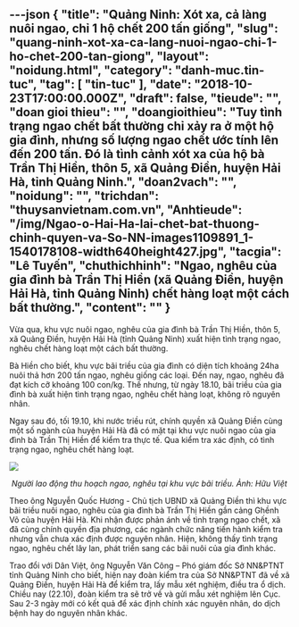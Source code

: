 ---json
{
    "title": "Quảng Ninh: Xót xa, cả làng nuôi ngao, chỉ 1 hộ chết 200 tấn giống",
    "slug": "quang-ninh-xot-xa-ca-lang-nuoi-ngao-chi-1-ho-chet-200-tan-giong",
    "layout": "noidung.html",
    "category": "danh-muc.tin-tuc",
    "tag": [
        "tin-tuc"
    ],
    "date": "2018-10-23T17:00:00.000Z",
    "draft": false,
    "tieude": "",
    "doan gioi thieu": "",
    "doangioithieu": "Tuy tình trạng ngao chết bất thường chỉ xảy ra ở một hộ gia đình, nhưng số lượng ngao chết ước tính lên đến 200 tấn. Đó là tình cảnh xót xa của hộ bà Trần Thị Hiền, thôn 5, xã Quảng Điền, huyện Hải Hà, tỉnh Quảng Ninh.",
    "doan2vach": "",
    "noidung": "",
    "trichdan": "thuysanvietnam.com.vn",
    "Anhtieude": "/img/Ngao-o-Hai-Ha-lai-chet-bat-thuong-chinh-quyen-va-So-NN-images1109891_1-1540178108-width640height427.jpg",
    "tacgia": "Lê Tuyến",
    "chuthichhinh": "Ngao, nghêu của gia đình bà Trần Thị Hiền (xã Quảng Điền, huyện Hải Hà, tỉnh Quảng Ninh) chết hàng loạt một cách bất thường.",
    "__content__": ""
}
---
<p>Vừa qua, khu vực nu&ocirc;i ngao, ngh&ecirc;u của gia đ&igrave;nh b&agrave; Trần Thị Hiền, th&ocirc;n 5, x&atilde; Quảng Điền, huyện Hải H&agrave; (tỉnh Quảng Ninh) xuất hiện t&igrave;nh trạng ngao, ngh&ecirc;u chết h&agrave;ng loạt một c&aacute;ch bất thường.</p>

<p>B&agrave; Hiền cho biết, khu vực b&atilde;i triều của gia đ&igrave;nh c&oacute; diện t&iacute;ch khoảng 24ha nu&ocirc;i thả hơn 200 tấn ngao, ngh&ecirc;u giống c&aacute;c loại. Đến nay, ngao, ngh&ecirc;u đ&atilde; đạt k&iacute;ch cỡ khoảng 100 con/kg. Thế nhưng, từ ng&agrave;y 18.10, b&atilde;i triều của gia đ&igrave;nh&nbsp;b&agrave; xuất hiện t&igrave;nh trạng ngao, ngh&ecirc;u chết h&agrave;ng loạt, kh&ocirc;ng r&otilde; nguy&ecirc;n nh&acirc;n.</p>

<p>Ngay sau đ&oacute;, tối 19.10, khi nước triều r&uacute;t, ch&iacute;nh quyền x&atilde; Quảng Điền c&ugrave;ng một số ng&agrave;nh của huyện Hải H&agrave; đ&atilde; c&oacute; mặt tại khu vực nu&ocirc;i ngao của gia đ&igrave;nh b&agrave; Trần Thị Hiền để kiểm tra thực tế. Qua kiểm tra x&aacute;c định, c&oacute; t&igrave;nh trạng ngao, ngh&ecirc;u chết h&agrave;ng loạt.</p>

<p><img src="http://streaming1.danviet.vn/upload/4-2018/images/2018-10-22/Ngao-o-Hai-Ha-lai-chet-bat-thuong-chinh-quyen-va-So-NN-images1109893_2-1540183860-width640height480.jpg" /></p>

<p><em>&nbsp;Người lao động thu hoạch ngao, ngh&ecirc;u tại khu vực b&atilde;i triều. Ảnh: Hữu Việt&nbsp;</em></p>

<p>Theo &ocirc;ng Nguyễn Quốc Hương - Chủ tịch UBND x&atilde; Quảng Điền th&igrave; khu vực b&atilde;i triều nu&ocirc;i ngao, ngh&ecirc;u của gia đ&igrave;nh b&agrave; Trần Thị Hiền gần cảng Ghềnh V&otilde; của huyện Hải H&agrave;. Khi nhận được phản &aacute;nh về t&igrave;nh trạng ngao chết, x&atilde; đ&atilde; c&ugrave;ng ch&iacute;nh quyền&nbsp;địa phương, c&aacute;c ng&agrave;nh chức năng tiến h&agrave;nh kiểm tra nhưng vẫn chưa x&aacute;c định được nguy&ecirc;n nh&acirc;n.&nbsp;Hiện, kh&ocirc;ng thấy t&igrave;nh trạng ngao, ngh&ecirc;u&nbsp;chết l&acirc;y lan, ph&aacute;t triển sang c&aacute;c b&atilde;i nu&ocirc;i của gia đ&igrave;nh kh&aacute;c.</p>

<p>Trao đổi với D&acirc;n Việt, &ocirc;ng Nguyễn Văn C&ocirc;ng &ndash; Ph&oacute; gi&aacute;m đốc Sở NN&amp;PTNT tỉnh Quảng Ninh cho biết, hiện nay đo&agrave;n kiểm tra của Sở NN&amp;PTNT đ&atilde; về x&atilde; Quảng Điền, huyện Hải H&agrave; để kiểm tra, lấy mẫu x&eacute;t nghiệm, điều tra ổ dịch. Chiều nay (22.10), đo&agrave;n kiểm tra sẽ trở về v&agrave; gửi mẫu x&eacute;t nghiệm l&ecirc;n Cục. Sau 2-3 ng&agrave;y mới c&oacute; kết quả để x&aacute;c định ch&iacute;nh x&aacute;c nguy&ecirc;n nh&acirc;n, do dịch bệnh hay do nguy&ecirc;n nh&acirc;n kh&aacute;c.</p>

